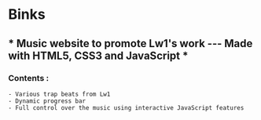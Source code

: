 # Binks
## * Music website to promote Lw1's work --- Made with HTML5, CSS3 and JavaScript *

### Contents : 
	- Various trap beats from Lw1
	- Dynamic progress bar 
	- Full control over the music using interactive JavaScript features
